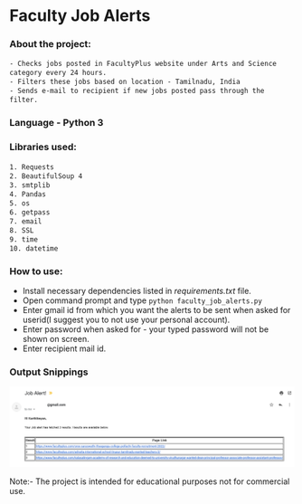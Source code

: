 # Faculty Job Alerts

### About the project:
    - Checks jobs posted in FacultyPlus website under Arts and Science category every 24 hours.
    - Filters these jobs based on location - Tamilnadu, India
    - Sends e-mail to recipient if new jobs posted pass through the filter.

### Language - Python 3
### Libraries used:
    1. Requests
    2. BeautifulSoup 4
    3. smtplib
    4. Pandas
    5. os
    6. getpass
    7. email
    8. SSL
    9. time
    10. datetime

### How to use:
* Install necessary dependencies listed in *requirements.txt* file. 
* Open command prompt and type `python faculty_job_alerts.py`
* Enter gmail id  from which you want the alerts to be sent when asked for userid(I suggest you to not use your personal account). 
* Enter password when asked for - your typed password will not be shown on screen. 
* Enter recipient mail id.

### Output Snippings
![Mail Structure](images/Mail_snipping.PNG "Alert Mail Format")

Note:- The project is intended for educational purposes not for commercial use.
